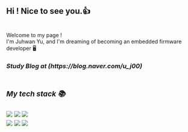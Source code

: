 ## Hi ! Nice to see you.👍 
<br />
<h/2> <h/2>
Welcome to my page !
<br />
I'm Juhwan Yu, and I'm dreaming of becoming an embedded firmware developer 🖥
<p>
  <em>
    <h3>
      Study Blog at
      (https://blog.naver.com/u_j00)
  
<p>
  <em>
    <h3>
      <br />
      <h/4> My tech stack 📚 <h/4>
<br />
<h/2> <h/2>
<br />
<img src="https://img.shields.io/badge/C-A8B9CC?style=for-the-badge&logo=C&logoColor=blue">
<img src="https://img.shields.io/badge/STM32-03234B?style=for-the-badge&logo=stmicroelectronics&logoColor=blue">
<img src="https://img.shields.io/badge/Visual Studio-5C2D91?style=for-the-badge&logo=Visual Studio&white=purple">
<br />
<img src="https://img.shields.io/badge/Python-9776AB?style=for-the-badge&logo=Python&logoColor=yellow">
<img src="https://img.shields.io/badge/OpenCV-5C3EE8?style=for-the-badge&logo=OpenCV&logoColor=black">
<img src="https://img.shields.io/badge/PyCharm-000000?style=for-the-badge&logo=PyCharm&logoColor=yellow">
  
  
  
 
        

       
